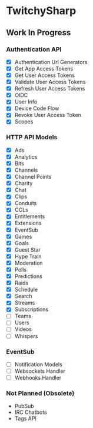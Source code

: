 # TwitchySharp

## Work In Progress

### Authentication API
- [X] Authentication Url Generators
- [X] Get App Access Tokens
- [X] Get User Access Tokens
- [X] Validate User Access Tokens
- [X] Refresh User Access Tokens
- [X] OIDC
- [X] User Info
- [X] Device Code Flow
- [X] Revoke User Access Token
- [X] Scopes

### HTTP API Models
- [X] Ads
- [X] Analytics
- [X] Bits
- [X] Channels
- [X] Channel Points
- [X] Charity
- [X] Chat
- [X] Clips
- [X] Conduits
- [X] CCLs
- [X] Entitlements
- [X] Extensions
- [X] EventSub
- [X] Games
- [X] Goals
- [X] Guest Star
- [X] Hype Train
- [X] Moderation
- [X] Polls
- [X] Predictions
- [X] Raids
- [X] Schedule
- [X] Search
- [X] Streams
- [X] Subscriptions
- [ ] Teams
- [ ] Users
- [ ] Videos
- [ ] Whispers

### EventSub
- [ ] Notification Models
- [ ] Websockets Handler
- [ ] Webhooks Handler

### Not Planned (Obsolete)
- PubSub
- IRC Chatbots
- Tags API